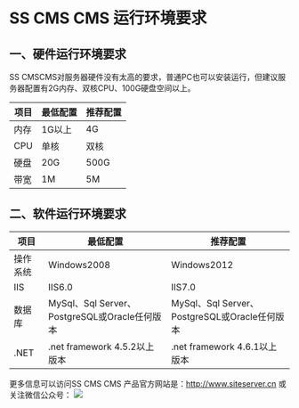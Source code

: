 # SS CMS CMS 运行环境要求

## 一、硬件运行环境要求

SS CMSCMS对服务器硬件没有太高的要求，普通PC也可以安装运行，但建议服务器配置有2G内存、双核CPU、100G硬盘空间以上。

|项目|最低配置|推荐配置|
|-|-|-|
|内存|1G以上|4G|
|CPU|单核|双核|
|硬盘|20G|500G|
|带宽|1M|5M|

## 二、软件运行环境要求

|项目|最低配置|推荐配置|
|-|-|-|
|操作系统|Windows2008|Windows2012|
|IIS|IIS6.0|IIS7.0|
|数据库|MySql、Sql Server、PostgreSQL或Oracle任何版本|MySql、Sql Server、PostgreSQL或Oracle任何版本|
|.NET|.net framework  4.5.2以上版本|.net framework  4.6.1以上版本|

更多信息可以访问SS CMS CMS 产品官方网站是：http://www.siteserver.cn 
或关注微信公众号：
![](/assets/qrcode_for_wx.jpg)